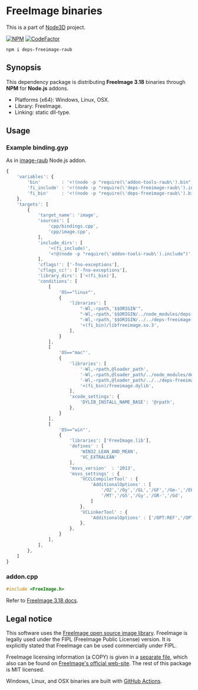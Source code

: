 # FreeImage binaries

This is a part of [Node3D](https://github.com/node-3d) project.

[![NPM](https://nodei.co/npm/deps-freeimage-raub.png?compact=true)](https://www.npmjs.com/package/deps-freeimage-raub)
[![CodeFactor](https://www.codefactor.io/repository/github/node-3d/deps-freeimage-raub/badge)](https://www.codefactor.io/repository/github/node-3d/deps-freeimage-raub)

```
npm i deps-freeimage-raub
```


## Synopsis

This dependency package is distributing **FreeImage 3.18**
binaries through **NPM** for **Node.js** addons.

* Platforms (x64): Windows, Linux, OSX.
* Library: FreeImage.
* Linking: static dll-type.


## Usage

### Example binding.gyp

As in [image-raub](https://github.com/node-3d/image-raub/tree/master/src) Node.js addon.

```javascript
{
	'variables': {
		'bin'        : '<!(node -p "require(\'addon-tools-raub\').bin")',
		'fi_include' : '<!(node -p "require(\'deps-freeimage-raub\').include")',
		'fi_bin'     : '<!(node -p "require(\'deps-freeimage-raub\').bin")',
	},
	'targets': [
		{
			'target_name': 'image',
			'sources': [
				'cpp/bindings.cpp',
				'cpp/image.cpp',
			],
			'include_dirs': [
				'<(fi_include)',
				'<!@(node -p "require(\'addon-tools-raub\').include")',
			],
			'cflags!': ['-fno-exceptions'],
			'cflags_cc!': ['-fno-exceptions'],
			'library_dirs': ['<(fi_bin)'],
			'conditions': [
				[
					'OS=="linux"',
					{
						'libraries': [
							"-Wl,-rpath,'$$ORIGIN'",
							"-Wl,-rpath,'$$ORIGIN/../node_modules/deps-freeimage-raub/<(bin)'",
							"-Wl,-rpath,'$$ORIGIN/../../deps-freeimage-raub/<(bin)'",
							'<(fi_bin)/libfreeimage.so.3',
						],
					}
				],
				[
					'OS=="mac"',
					{
						'libraries': [
							'-Wl,-rpath,@loader_path',
							'-Wl,-rpath,@loader_path/../node_modules/deps-freeimage-raub/<(bin)',
							'-Wl,-rpath,@loader_path/../../deps-freeimage-raub/<(bin)',
							'<(fi_bin)/freeimage.dylib',
						],
						'xcode_settings': {
							'DYLIB_INSTALL_NAME_BASE': '@rpath',
						},
					}
				],
				[
					'OS=="win"',
					{
						'libraries': ['FreeImage.lib'],
						'defines' : [
							'WIN32_LEAN_AND_MEAN',
							'VC_EXTRALEAN'
						],
						'msvs_version'  : '2013',
						'msvs_settings' : {
							'VCCLCompilerTool' : {
								'AdditionalOptions' : [
									'/O2','/Oy','/GL','/GF','/Gm-','/EHsc',
									'/MT','/GS','/Gy','/GR-','/Gd',
								]
							},
							'VCLinkerTool' : {
								'AdditionalOptions' : ['/OPT:REF','/OPT:ICF','/LTCG']
							},
						},
					}
				],
			],
		},
	]
}
```


### addon.cpp

```cpp
#include <FreeImage.h>
```

Refer to [FreeImage 3.18 docs](http://downloads.sourceforge.net/freeimage/FreeImage3180.pdf).


## Legal notice

This software uses the [FreeImage open source image library](http://freeimage.sourceforge.net).
FreeImage is legally used under the FIPL (FreeImage Public License) version.
It is explicitly stated that FreeImage can be used commercially under FIPL.

FreeImage licensing information (a COPY) is given in a [separate file](/FREEIMAGE_FIPL),
which also can be found on
[FreeImage's official web-site](http://freeimage.sourceforge.net/license.html).
The rest of this package is MIT licensed.

Windows, Linux, and OSX binaries are built with
[GitHub Actions](https://github.com/node-3d/deps-freeimage-raub/actions).
